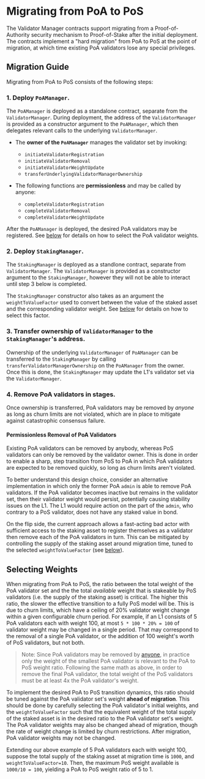 # Migrating from PoA to PoS

The Validator Manager contracts support migrating from a Proof-of-Authority security mechanism to Proof-of-Stake after the initial deployment. The contracts implement a "hard migration" from PoA to PoS at the point of migration, at which time existing PoA validators lose any special privileges.

## Migration Guide

Migrating from PoA to PoS consists of the following steps:

### 1. Deploy `PoAManager`.
The `PoAManager` is deployed as a standalone contract, separate from the `ValidatorManager`. During deployment, the address of the `ValidatorManager` is provided as a constructor argument to the `PoAManager`, which then delegates relevant calls to the underlying `ValidatorManager`.

- The **owner of the `PoAManager`** manages the validator set by invoking:
    - `initiateValidatorRegistration`
    - `initiateValidatorRemoval`
    - `initiateValidatorWeightUpdate`
    - `transferUnderlyingValidatorManagerOwnership`

- The following functions are **permissionless** and may be called by anyone:
    - `completeValidatorRegistration`
    - `completeValidatorRemoval`
    - `completeValidatorWeightUpdate`

After the `PoAManager` is deployed, the desired PoA validators may be registered. See [below](#selecting-weights) for details on how to select the PoA validator weights.

### 2. Deploy `StakingManager`.

The `StakingManager` is deployed as a standlone contract, separate from `ValidatorManager`. The `ValidatorManager` is provided as a constructor argument to the `StakingManager`, however they will not be able to interact until step 3 below is completed.

The `StakingManager` constructor also takes as an argument the `weightToValueFactor` used to convert between the value of the staked asset and the corresponding validator weight. See [below](#selecting-weights) for details on how to select this factor.

### 3. Transfer ownership of `ValidatorManager` to the `StakingManager`'s address.

Ownership of the underlying `ValidatorManager` of `PoAManager` can be transferred to the `StakingManager` by calling `transferValidatorManagerOwnership` on the `PoAManager` from the owner. Once this is done, the `StakingManager` may update the L1's validator set via the `ValidatorManager`.

### 4. Remove PoA validators in stages.

Once ownership is transferred, PoA validators may be removed by *anyone* as long as churn limits are not violated, which are in place to mitigate against catastrophic consensus failure.

#### Permissionless Removal of PoA Validators

Existing PoA validators can be removed by anybody, whereas PoS validators can only be removed by the validator owner. This is done in order to enable a sharp, step transition from PoS to PoA in which PoA validators are expected to be removed quickly, so long as churn limits aren't violated.

To better understand this design choice, consider an alternative implementation in which only the former PoA `admin` is able to remove PoA validators. If the PoA validator becomes inactive but remains in the validator set, then their validator weight would persist, potentially causing stability issues on the L1. The L1 would require action on the part of the `admin`, who contrary to a PoS validator, does not have any staked value in bond.

On the flip side, the current approach allows a fast-acting bad actor with sufficient access to the staking asset to register themselves as a validator then remove each of the PoA validators in turn. This can be mitigated by controlling the supply of the staking asset around migration time, tuned to the selected `weightToValueFactor` (see [below](#selecting-weights)).

## Selecting Weights

When migrating from PoA to PoS, the ratio between the total weight of the PoA validator set and the the total *available* weight that is stakeable by PoS validators (i.e. the supply of the staking asset) is critical. The higher this ratio, the slower the effective transition to a fully PoS model will be. This is due to churn limits, which have a ceiling of 20% validator weight change within a given configurable churn period. For example, if an L1 consists of 5 PoA validators each with weight 100, at most `5 * 100 * 20% = 100` of validator weight may be changed in a single period. That may correspond to the removal of a single PoA validator, or the addition of 100 weight's worth of PoS validators, but not both.

> Note: Since PoA validators may be removed by [anyone](#permissionless-removal-of-poa-validators), in practice only the weight of the smallest PoA validator is relevant to the PoA to PoS weight ratio. Following the same math as above, in order to remove the final PoA validator, the total weight of the PoS validators must be at least 4x the PoA validator's weight.

To implement the desired PoA to PoS transition dynamics, this ratio should be tuned against the PoA validator set's weight **ahead of migration**. This should be done by carefully selecting the PoA validator's initial weights, and the `weightToValueFactor` such that the equivalent weight of the total supply of the staked asset is in the desired ratio to the PoA validator set's weight. The PoA validator weights may also be changed ahead of migration, though the rate of weight change is limited by churn restrictions. After migration, PoA validator weights may not be changed.

Extending our above example of 5 PoA validators each with weight 100, suppose the total supply of the staking asset at migration time is `1000`, and `weightToValueFactor=10`. Then, the maximum PoS weight available is `1000/10 = 100`, yielding a PoA to PoS weight ratio of 5 to 1.